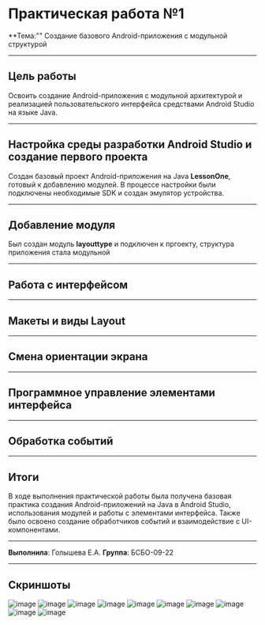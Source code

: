 # Практическая работа №1

**Тема:"" Создание базового Android-приложения с модульной структурой

---

## Цель работы

Освоить создание Android-приложения с модульной архитектурой и реализацией пользовательского интерфейса средствами Android Studio на языке Java.
  
---

## Настройка среды разработки Android Studio и создание первого проекта

Создан базовый проект Android-приложения на Java **LessonOne**, готовый к добавлению модулей. В процессе настройки были подключены необходимые SDK и создан эмулятор устройства. 

---

## Добавление модуля

Был создан модуль **layouttype** и подключен к пргоекту, структура приложения стала модульной

---

## Работа с интерфейсом 



---

## Макеты и виды Layout  

  

---

## Смена ориентации экрана  



---

## Программное управление элементами интерфейса  



---

## Обработка событий  


---

## Итоги  

В ходе выполнения практической работы была получена базовая практика создания Android-приложений на Java в Android Studio, использования модулей и работы с элементами интерфейса. Также было освоено создание обработчиков событий и взаимодействие с UI-компонентами.

---

**Выполнила**: Голышева Е.А.
**Группа**: БСБО-09-22

---

## Скриншоты

![image](https://github.com/user-attachments/assets/991b544d-e152-47f2-a6f4-43dbe9f44ea3)
![image](https://github.com/user-attachments/assets/660c2399-17db-467f-8013-fa1ac9ddf1fc)
![image](https://github.com/user-attachments/assets/51969c8c-02c8-4f5e-a9e4-68a96b1e7c1b)
![image](https://github.com/user-attachments/assets/7a7a06f8-e0b3-4301-bc08-d007e01df60d)
![image](https://github.com/user-attachments/assets/b283bc0a-7dfa-4db8-b434-b4fb35974a2b)
![image](https://github.com/user-attachments/assets/49b4ab2d-8569-42be-9042-18b3d8ee462a)
![image](https://github.com/user-attachments/assets/5eee39a4-ea5e-4893-b135-9281f6a11b09)
![image](https://github.com/user-attachments/assets/43dd2c44-1c07-4670-a00c-b7678c560abc)
![image](https://github.com/user-attachments/assets/3e8fc35e-4955-4696-9c8f-85b775a2795c)
![image](https://github.com/user-attachments/assets/3ce3e74f-6d1a-4b08-91a1-c147ed30361b)
